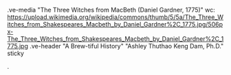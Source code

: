 .ve-media "The Three Witches from MacBeth (Daniel Gardner, 1775)" wc: https://upload.wikimedia.org/wikipedia/commons/thumb/5/5a/The_Three_Witches_from_Shakespeares_Macbeth_by_Daniel_Gardner%2C_1775.jpg/506px-The_Three_Witches_from_Shakespeares_Macbeth_by_Daniel_Gardner%2C_1775.jpg
.ve-header "A Brew-tiful History" 
"Ashley Thuthao Keng Dam, Ph.D." sticky

.